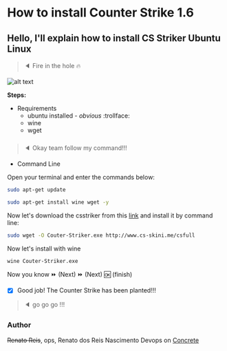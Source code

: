 # How to install Counter Strike 1.6

## Hello, I'll explain how to install CS Striker Ubuntu Linux
   
   > :speaker: Fire in the hole :fire:

   ![alt text](https://i.imgur.com/XWkV929.jpg)

**Steps:**

* Requirements 
  - ubuntu installed - _obvious_ :trollface:
  - wine 
  - wget 

###
  
  > :speaker: Okay team follow my command!!!

* Command Line

Open your terminal and enter the commands below:

```bash
sudo apt-get update 
```
```bash
sudo apt-get install wine wget -y
```
Now let's download the csstriker from this [link](http://www.cs-skini.me/csfull) and install it by command line:

```bash
sudo wget -O Couter-Striker.exe http://www.cs-skini.me/csfull
```
Now let's install with wine


```bash
wine Couter-Striker.exe
```

Now you know  :fast_forward: (Next) :fast_forward: (Next) :ok: (finish)

- [x] Good job! The Counter Strike has been planted!!!

 > :speaker: go go go !!!
 
 ### Author
 
 <del> Renato Reis</del>, ops, Renato dos Reis Nascimento Devops on [Concrete](https://concrete.com.br)
 

 

